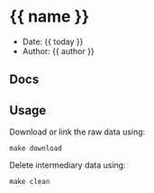 # {{ name }}

* Date: {{ today }}
* Author: {{ author }}

## Docs

## Usage

Download or link the raw data using:

```
make download
```

Delete intermediary data using:

```
make clean
```



